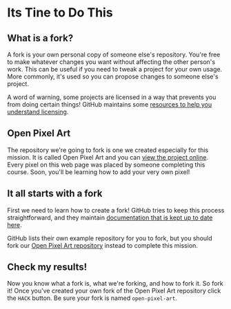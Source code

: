 # Its Tine to Do This

## What is a fork?

A fork is your own personal copy of someone else's repository. You're free to make whatever changes you want without affecting the other person's work. This can be useful if you need to tweak a project for your own usage. More commonly, it's used so you can propose changes to someone else's project.

A word of warning, some projects are licensed in a way that prevents you from doing certain things! GitHub maintains some [resources to help you understand licensing](https://help.github.com/en/articles/licensing-a-repository).

## Open Pixel Art

The repository we're going to fork is one we created especially for this mission. It is called Open Pixel Art and you can [view the project online](https://open-pixel-art.com). Every pixel on this web page was placed by someone completing this course. Soon, you'll be learning how to add your very own pixel!

## It all starts with a fork

First we need to learn how to create a fork! GitHub tries to keep this process straightforward, and they maintain [documentation that is kept up to date here](https://help.github.com/en/articles/fork-a-repo#fork-an-example-repository).

GitHub lists their own example repository for you to fork, but you should fork our [Open Pixel Art repository](https://github.com/twilio-labs/open-pixel-art) instead to complete this mission.

## Check my results!

Now you know what a fork is, what we're forking, and how to fork it. So fork it! Once you've created your own fork of the Open Pixel Art repository click the `HACK` button. Be sure your fork is named `open-pixel-art`.
